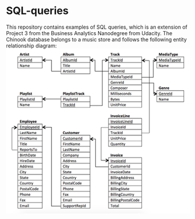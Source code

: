 # SQL-queries
This repository contains examples of SQL queries, which is an extension of Project 3 from the Business Analytics Nanodegree from Udacity. The Chinook database belongs to a music store and follows the following entity relationship diagram:
![alt text](https://github.com/npuente/SQL-queries/blob/master/Images/erd.png?raw=true)
